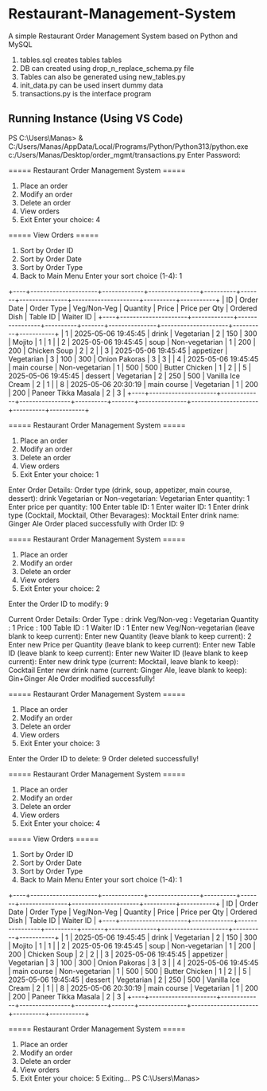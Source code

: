 # Restaurant-Management-System
A simple Restaurant Order Management System based on Python and MySQL

1. tables.sql creates tables tables
2. DB can created using drop_n_replace_schema.py file
3. Tables can also be generated using new_tables.py
4. init_data.py can be used insert dummy data
5. transactions.py is the interface program

## Running Instance (Using VS Code)

PS C:\Users\Manas> & C:/Users/Manas/AppData/Local/Programs/Python/Python313/python.exe c:/Users/Manas/Desktop/order_mgmt/transactions.py
Enter Password: 

===== Restaurant Order Management System =====
1. Place an order
2. Modify an order
3. Delete an order
4. View orders
5. Exit
Enter your choice: 4

===== View Orders =====
1. Sort by Order ID
2. Sort by Order Date
3. Sort by Order Type
4. Back to Main Menu
Enter your sort choice (1-4): 1

+----+---------------------+-------------+----------------+----------+-------+---------------+---------------------+----------+-----------+
| ID |     Order Date      | Order Type  |  Veg/Non-Veg   | Quantity | Price | Price per Qty |    Ordered Dish     | Table ID | Waiter ID |
+----+---------------------+-------------+----------------+----------+-------+---------------+---------------------+----------+-----------+
| 1  | 2025-05-06 19:45:45 |    drink    |   Vegetarian   |    2     |  150  |      300      |       Mojito        |    1     |     1     |
| 2  | 2025-05-06 19:45:45 |    soup     | Non-vegetarian |    1     |  200  |      200      |    Chicken Soup     |    2     |     2     |
| 3  | 2025-05-06 19:45:45 |  appetizer  |   Vegetarian   |    3     |  100  |      300      |    Onion Pakoras    |    3     |     3     |
| 4  | 2025-05-06 19:45:45 | main course | Non-vegetarian |    1     |  500  |      500      |   Butter Chicken    |    1     |     2     |
| 5  | 2025-05-06 19:45:45 |   dessert   |   Vegetarian   |    2     |  250  |      500      |  Vanilla Ice Cream  |    2     |     1     |
| 8  | 2025-05-06 20:30:19 | main course |   Vegetarian   |    1     |  200  |      200      | Paneer Tikka Masala |    2     |     3     |
+----+---------------------+-------------+----------------+----------+-------+---------------+---------------------+----------+-----------+

===== Restaurant Order Management System =====
1. Place an order
2. Modify an order
3. Delete an order
4. View orders
5. Exit
Enter your choice: 1

Enter Order Details:
Order type (drink, soup, appetizer, main course, dessert): drink
Vegetarian or Non-vegetarian: Vegetarian
Enter quantity: 1
Enter price per quantity: 100
Enter table ID: 1
Enter waiter ID: 1
Enter drink type (Cocktail, Mocktail, Other Bevarages): Mocktail
Enter drink name: Ginger Ale
Order placed successfully with Order ID: 9

===== Restaurant Order Management System =====
1. Place an order
2. Modify an order
3. Delete an order
4. View orders
5. Exit
Enter your choice: 2

Enter the Order ID to modify: 9

Current Order Details:
Order Type   : drink
Veg/Non-veg  : Vegetarian
Quantity     : 1
Price        : 100
Table ID     : 1
Waiter ID    : 1
Enter new Veg/Non-vegetarian (leave blank to keep current):
Enter new Quantity (leave blank to keep current): 2
Enter new Price per Quantity (leave blank to keep current): 
Enter new Table ID (leave blank to keep current): 
Enter new Waiter ID (leave blank to keep current): 
Enter new drink type (current: Mocktail, leave blank to keep): Cocktail
Enter new drink name (current: Ginger Ale, leave blank to keep): Gin+Ginger Ale
Order modified successfully!

===== Restaurant Order Management System =====
1. Place an order
2. Modify an order
3. Delete an order
4. View orders
5. Exit
Enter your choice: 3

Enter the Order ID to delete: 9
Order deleted successfully!

===== Restaurant Order Management System =====
1. Place an order
2. Modify an order
3. Delete an order
4. View orders
5. Exit
Enter your choice: 4

===== View Orders =====
1. Sort by Order ID
2. Sort by Order Date
3. Sort by Order Type
4. Back to Main Menu
Enter your sort choice (1-4): 1

+----+---------------------+-------------+----------------+----------+-------+---------------+---------------------+----------+-----------+
| ID |     Order Date      | Order Type  |  Veg/Non-Veg   | Quantity | Price | Price per Qty |    Ordered Dish     | Table ID | Waiter ID |
+----+---------------------+-------------+----------------+----------+-------+---------------+---------------------+----------+-----------+
| 1  | 2025-05-06 19:45:45 |    drink    |   Vegetarian   |    2     |  150  |      300      |       Mojito        |    1     |     1     |
| 2  | 2025-05-06 19:45:45 |    soup     | Non-vegetarian |    1     |  200  |      200      |    Chicken Soup     |    2     |     2     |
| 3  | 2025-05-06 19:45:45 |  appetizer  |   Vegetarian   |    3     |  100  |      300      |    Onion Pakoras    |    3     |     3     |
| 4  | 2025-05-06 19:45:45 | main course | Non-vegetarian |    1     |  500  |      500      |   Butter Chicken    |    1     |     2     |
| 5  | 2025-05-06 19:45:45 |   dessert   |   Vegetarian   |    2     |  250  |      500      |  Vanilla Ice Cream  |    2     |     1     |
| 8  | 2025-05-06 20:30:19 | main course |   Vegetarian   |    1     |  200  |      200      | Paneer Tikka Masala |    2     |     3     |
+----+---------------------+-------------+----------------+----------+-------+---------------+---------------------+----------+-----------+

===== Restaurant Order Management System =====
1. Place an order
2. Modify an order
3. Delete an order
4. View orders
5. Exit
Enter your choice: 5
Exiting...
PS C:\Users\Manas>
